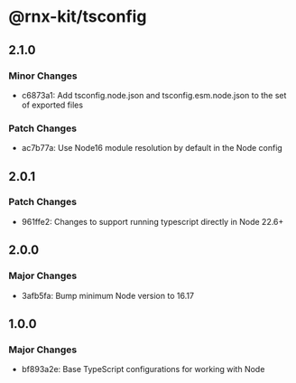 # @rnx-kit/tsconfig

## 2.1.0

### Minor Changes

- c6873a1: Add tsconfig.node.json and tsconfig.esm.node.json to the set of
  exported files

### Patch Changes

- ac7b77a: Use Node16 module resolution by default in the Node config

## 2.0.1

### Patch Changes

- 961ffe2: Changes to support running typescript directly in Node 22.6+

## 2.0.0

### Major Changes

- 3afb5fa: Bump minimum Node version to 16.17

## 1.0.0

### Major Changes

- bf893a2e: Base TypeScript configurations for working with Node
